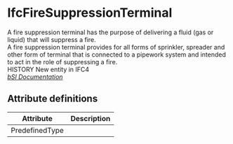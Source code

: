 IfcFireSuppressionTerminal
==========================
A fire suppression terminal has the purpose of delivering a fluid (gas or
liquid) that will suppress a fire.  
A fire suppression terminal provides for all forms of sprinkler, spreader and
other form of terminal that is connected to a pipework system and intended to
act in the role of suppressing a fire.  
HISTORY New entity in IFC4  
[ _bSI
Documentation_](https://standards.buildingsmart.org/IFC/DEV/IFC4_2/FINAL/HTML/schema/ifcplumbingfireprotectiondomain/lexical/ifcfiresuppressionterminal.htm)


Attribute definitions
---------------------
| Attribute      | Description   |
|----------------|---------------|
| PredefinedType |               |

